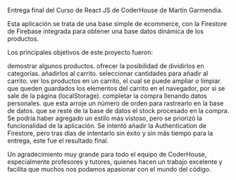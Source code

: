 Entrega final del Curso de React JS de CoderHouse de Martín Garmendia.

Esta aplicación se trata de una base simple de ecommerce, con la Firestore de Firebase integrada para obtener una base datos dinámica de los productos.

Los principales objetivos de este proyecto fueron:

demostrar algunos productos.
ofrecer la posibilidad de dividirlos en categorías.
añadirlos al carrito.
seleccionar cantidades para añadir al carrito.
ver los productos en un carrito, el cual se puede ampliar o limpiar.
que queden guardados los elementos del carrito en el navegador, por si se sale de la página (localStorage).
completar la compra llenando datos personales.
que esta arroje un número de orden para rastrearlo en la base de datos.
que se reste de la base de datos el stock procesado en la compra.
Se podría haber agregado un estilo más vistoso, pero se priorizó la funcionalidad de la aplicación. Se intentó añadir la Authentication de Firestore, pero tras días de intentarlo sin éxito y sin más tiempo para la entrega, este fue el resultado final.

Un agradecimiento muy grande para todo el equipo de CoderHouse, especialmente profesores y tutores, quienes hacen un trabajo excelente y facilita que muchos nos podamos apasionar con el mundo del código.

